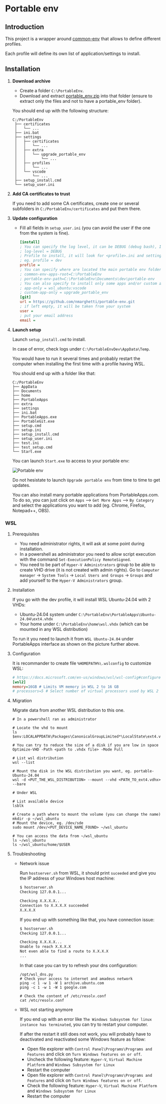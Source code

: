 # Portable env

## Introduction

This project is a wrapper around [common-env](https://github.com/nmarghetti/common_env) that allows to define different profiles.

Each profile will define its own list of application/settings to install.

## Installation

1. **Download archive**

   - Create a folder `C:\PortableEnv`.
   - Download and extract [portable_env.zip](https://raw.githubusercontent.com/nmarghetti/portable-env/refs/heads/master/portable_env.zip) into that folder (ensure to extract only the files and not to have a portable_env folder).

   You should end up with the following structure:

   ```text
   C:/PortableEnv
    ├── certificates
    │   └── ...
    ├── ini.bat
    ├── settings
    │   ├── certificates
    │   │   └── ...
    │   ├── extra
    │   │   └── upgrade_portable_env
    │   │       └── ...
    │   ├── profiles
    │   │   └── ...
    │   └── vscode
    │       └── ...
    ├── setup_install.cmd
    └── setup_user.ini
   ```

1. **Add CA certificates to trust**

   If you need to add some CA certificates, create one or several subfolders in `C:/PortableEnv/certificates` and put them there.

1. **Update configuration**

   - Fill all fields in `setup_user.ini` (you can avoid the user if the one from the system is fine).

     ```ini
     [install]
     ; You can specify the log level, it can be DEBUG (debug bash), INFO (save output in log file), NONE (only display output)
     ; log-level = DEBUG
     ; Profile to install, it will look for <profile>.ini and settings/profile/<profile>.ini (eg. gitbash, gitbash-pacman, dev, devops)
     ; eg. profile = dev
     profile =
     ; You can specify where are located the main portable env folder if you want to install it somewhere else
     ; common-env-apps-root=C:\PortableEnv
     ; portable-env-path=C:\PortableEnv\Documents\dev\portable-env
     ; You can also specify to install only some apps and/or custom apps, semi-colon separated. It can be useful if you want to install/upgrade only few faster.
     ; app-only = wsl_ubuntu:vscode
     ; custom-app-only = upgrade_portable_env
     [git]
     url = https://github.com/nmarghetti/portable-env.git
     ; if left empty, it will be taken from your system
     user =
     ; put your email address
     email =
     ```

1. **Launch setup**

   Launch `setup_install.cmd` to install.

   In case of error, check logs under `C:\PortableEnvDev\AppData\Temp`.

   You would have to run it several times and probably restart the computer when installing the first time with a profile having WSL.

   You should end up with a folder like that:

   ```text
   C:/PortableEnv
   ├── AppData
   ├── Documents
   ├── home
   ├── PortableApps
   ├── extra
   ├── settings
   ├── ini.bat
   ├── PortableApps.exe
   ├── PortableGit.exe
   ├── setup.cmd
   ├── setup.ini
   ├── setup_install.cmd
   ├── setup_user.ini
   ├── test.ini
   ├── test_setup.cmd
   └── Start.exe
   ```

   You can launch `Start.exe` to access to your portable env:

   ![Portable env](readme/portable_env.png)

   Do not hesistate to launch `Upgrade portable env` from time to time to get updates.

   You can also install many portable applications from PortableApps.com. To do so, you can just click on `Apps` --> `Get More Apps` --> `By Category` and select the applications you want to add (eg. Chrome, Firefox, Notepad++, OBS).

### WSL

1. Prerequisites

   - You need administrator rights, it will ask at some point during installation.
   - In a powershell as administrator you need to allow script execution with the command `Set-ExecutionPolicy RemoteSigned`.
   - You need to be part of `Hyper-V Administrators` group to be able to create VHD drive (it is not created with admin rights). Go to `Computer manager` -> `System Tools` -> `Local Users and Groups` -> `Groups` and add yourself to the `Hyper-V Administrators` group.

1. Installation

   If you go with the dev profile, it will install WSL Ubuntu-24.04 with 2 VHDs:

   - Ubuntu-24.04 system under `C:\PortableEnv\PortableApps\Ubuntu-24.04\ext4.vhdx`
   - Your home under `C:\PortableEnv\home\wsl.vhdx` (which can be mounted in any WSL distribution)

   To run it you need to launch it from `WSL Ubuntu-24.04` under PortableApps interface as shown on the picture further above.

1. Configuration

   It is recommander to create file `%HOMEPATH%\.wslconfig` to customize WSL:

   ```ini
   # https://docs.microsoft.com/en-us/windows/wsl/wsl-config#configure-global-options-with-wslconfig
   [wsl2]
   memory=16GB # Limits VM memory in WSL 2 to 16 GB
   # processors=5 # Select number of virtual processors used by WSL 2 VM
   ```

1. Migration

   Migrate data from another WSL distribution to this one.

   ```shell
   # In a powershell ran as administrator

   # Locate the vhd to mount
   ls $env:LOCALAPPDATA\Packages\CanonicalGroupLimited*\LocalState\ext4.vhdx

   # You can try to reduce the size of a disk if you are low in space
   Optimize-VHD -Path <path to .vhdx file> -Mode Full

   # List wsl distribution
   wsl --list

   # Mount the disk in the WSL distribution you want, eg. portable-Ubuntu-24.04
   wsl -d <PUT_THE_WSL_DISTRIBUTION> --mount --vhd <PATH_TO_ext4.vdhx> --bare
   ```

   ```shell
   # Under WSL

   # List available device
   lsblk

   # Create a path where to mount the volume (you can change the name)
   mkdir -p ~/wsl_ubuntu
   # Mount the device, eg. /dev/sde
   sudo mount /dev/<PUT_DEVICE_NAME_FOUND> ~/wsl_ubuntu

   # You can access the data from ~/wsl_ubuntu
   ls ~/wsl_ubuntu
   ls ~/wsl_ubuntu/home/$USER
   ```

1. Troubleshooting

   - Network issue

     Run `hostserver.sh` from WSL, it should print `suceeded` and give you the IP address of your Windows host machine:

     ```txt
     $ hostserver.sh
     Checking 127.0.0.1...

     Checking X.X.X.X..
     Connection to X.X.X.X succeeded
     X.X.X.X
     ```

     If you end up with something like that, you have connection issue:

     ```txt
     $ hostserver.sh
     Checking 127.0.0.1...

     Checking X.X.X.X...
     Unable to reach X.X.X.X
     Not even able to find a route to X.X.X.X
     ...
     ```

     In that case you can try to refresh your dns configuration:

     ```shell
     /opt/wsl_dns.py
     # Check your access to internet and amadeus network
     ping -c 1 -w 1 -W 1 archive.ubuntu.com
     ping -c 1 -w 1 -W 1 google.com

     # Check the content of /etc/resolv.conf
     cat /etc/resolv.conf
     ```

   - WSL not starting anymore

     If you end up with an error like `The Windows Subsystem for linux instance has terminated`, you can try to restart your computer.

     If after the restart it still does not work, you will probably have to deactivated and reactivated some Windows feature as follow:

     - Open file explorer with `Control Panel\Programs\Programs and Features` and click on `Turn Windows features on or off`.
     - Uncheck the following feature: `Hyper-V`, `Virtual Machine Platform` and `Windows Subsystem for Linux`
     - Restart the computer
     - Open file explorer with `Control Panel\Programs\Programs and Features` and click on `Turn Windows features on or off`.
     - Check the following feature: `Hyper-V`, `Virtual Machine Platform` and `Windows Subsystem for Linux`
     - Restart the computer
